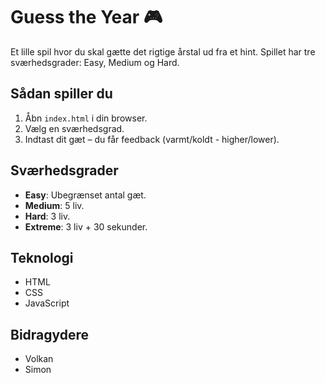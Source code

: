 # Guess the Year 🎮
Et lille spil hvor du skal gætte det rigtige årstal ud fra et hint. 
Spillet har tre sværhedsgrader: Easy, Medium og Hard.

## Sådan spiller du
1. Åbn `index.html` i din browser.
2. Vælg en sværhedsgrad.
3. Indtast dit gæt – du får feedback (varmt/koldt - higher/lower).

## Sværhedsgrader
- **Easy**: Ubegrænset antal gæt.
- **Medium**: 5 liv.
- **Hard**: 3 liv.
- **Extreme**: 3 liv + 30 sekunder.

## Teknologi
- HTML
- CSS
- JavaScript

## Bidragydere
- Volkan
- Simon
